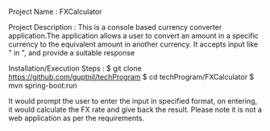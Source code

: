 Project Name : FXCalculator

Project Description : This is a console based currency converter application.The application allows a user to convert 
an amount in a specific currency to the equivalent amount in another currency.
It accepts input like "<ccy1> <amount1> in <ccy2>", and provide a suitable response

Installation/Execution Steps :
$ git clone https://github.com/guptnil/techProgram
$ cd techProgram/FXCalculator
$ mvn spring-boot:run

It would prompt the user to enter the input in specified format, on entering, it would calculate the FX rate and give back the result.
Please note it is not a web application as per the requirements.
